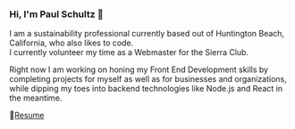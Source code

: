 ### Hi, I'm Paul Schultz 👋

I am a sustainability professional currently based out of Huntington Beach, California, who also likes to code.  
I currently volunteer my time as a Webmaster for the Sierra Club. 

Right now I am working on honing my Front End Development skills by completing projects for myself as well as for businesses and organizations, while dipping my toes into backend technologies like Node.js and React in the meantime.

:page_with_curl:[Resume](https://drive.google.com/file/d/1H4_mBeZxgV6DP5x1cq3NTAtLfdXjK4rQ/view?usp=sharing)




